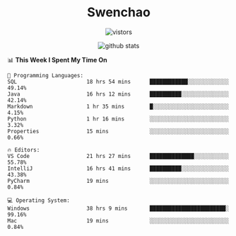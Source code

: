 <h1 align="center">Swenchao</h3>

<p align="center">
  <img src="https://visitor-badge.glitch.me/badge?page_id=Swenchao" alt="vistors" />
</p>

<p align="center">
  <img src="https://github-readme-stats.vercel.app/api?username=Swenchao&count_private=true&show_icons=true&theme=vue-dark&hide_title=true" alt="github stats" />
</p>

<!--START_SECTION:waka-->
📊 **This Week I Spent My Time On** 

```text
💬 Programming Languages: 
SQL                      18 hrs 54 mins      ████████████░░░░░░░░░░░░░   49.14% 
Java                     16 hrs 12 mins      ██████████░░░░░░░░░░░░░░░   42.14% 
Markdown                 1 hr 35 mins        █░░░░░░░░░░░░░░░░░░░░░░░░   4.15% 
Python                   1 hr 16 mins        ░░░░░░░░░░░░░░░░░░░░░░░░░   3.32% 
Properties               15 mins             ░░░░░░░░░░░░░░░░░░░░░░░░░   0.66%

🔥 Editors: 
VS Code                  21 hrs 27 mins      ██████████████░░░░░░░░░░░   55.78% 
IntelliJ                 16 hrs 41 mins      ██████████░░░░░░░░░░░░░░░   43.38% 
PyCharm                  19 mins             ░░░░░░░░░░░░░░░░░░░░░░░░░   0.84%

💻 Operating System: 
Windows                  38 hrs 9 mins       ████████████████████████░   99.16% 
Mac                      19 mins             ░░░░░░░░░░░░░░░░░░░░░░░░░   0.84%

```


<!--END_SECTION:waka-->
